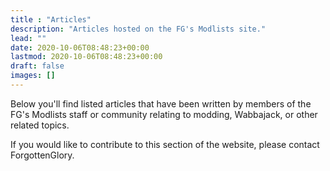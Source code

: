```yaml
---
title : "Articles"
description: "Articles hosted on the FG's Modlists site."
lead: ""
date: 2020-10-06T08:48:23+00:00
lastmod: 2020-10-06T08:48:23+00:00
draft: false
images: []
---
```


Below you'll find listed articles that have been written by members of the FG's Modlists staff or community relating to modding, Wabbajack, or other related topics.

If you would like to contribute to this section of the website, please contact ForgottenGlory.